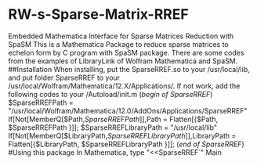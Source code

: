 # RW-s-Sparse-Matrix-RREF
Embedded Mathematica Interface for Sparse Matrices Reduction with SpaSM
This is a Mathematica Package to reduce sparse matrices to echelon form by C program with SpaSM package.
There are some codes from the examples of LibraryLink of Wolfram Mathematica and SpaSM.
 ##Installation
  When installing, put the SparseRREF.so to your /usr/local/lib, and put folder SparseRREF to your /usr/local/Wolfram/Mathematica/12.X/Applications/.
  If not work, add the following codes to your /Autoload/init.m
    (*begin of SparseRREF*)
    $SparseRREFPath = "/usr/local/Wolfram/Mathematica/12.0/AddOns/Applications/SparseRREF"
    If[Not[MemberQ[$Path,$SparseRREFPath]],$Path = Flatten[{$Path, $SparseRREFPath }]];
    $SparseRREFLibraryPath = "/usr/local/lib"
    If[Not[MemberQ[$LibraryPath,$SparseRREFLibraryPath]],$LibraryPath = Flatten[{$LibraryPath, $SparseRREFLibraryPath }]];
    (*end of SparseRREF*)
#Using this package
  In Mathematica, type "<<SparseRREF`"
  Main

